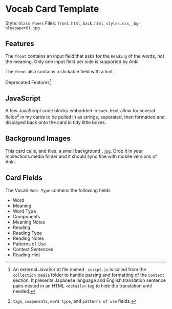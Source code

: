 # Vocab Card Template
Style: `Glass Panes`
Files: `front.html`, `back.html`, `styles.css`, `_bg-bluepaper01.jpg`

## Features
The `front` contains an input field that asks for the `Reading` of the words, not the meaning. Only one input field per side is supported by Anki. 

The `front` also contains a clickable field with a hint.

Deprecated Features[^1]
[^1]: An external JavaScript file named `_script.js` is called from the `collection.media` folder to handle parsing and formatting of the `Context` section. It presents Japanese language and English translation sentence pairs nested in an HTML `<details>` tag to hide the translation until needed.

## JavaScript
A few JavaScript code blocks embedded in `back.html` allow for several fields[^2] in my cards to be pulled in as strings, separated, then formatted and displayed back onto the card in tidy little boxes. 
[^2]:`tags`, `components`, `word type`, and `patterns of use` fields.

## Background Images
This card calls, and tiles, a small background `.jpg`. Drop it in your /collections.media folder and it should sync fine with mobile versions of Anki.

## Card Fields
The Vocab `Note Type` contains the following fields
- Word
- Meaning
- Word Type
- Components
- Meaning Notes
- Reading
- Reading Type
- Reading Notes
- Patterns of Use
- Context Sentences
- Reading Hint